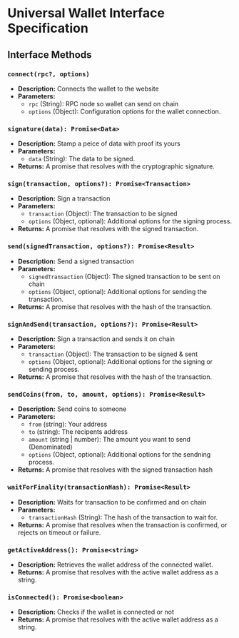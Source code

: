 # Universal Wallet Interface Specification

## Interface Methods

### `connect(rpc?, options)`

- **Description:** Connects the wallet to the website
- **Parameters:**
  - `rpc` (String): RPC node so wallet can send on chain
  - `options` (Object): Configuration options for the wallet connection.

### `signature(data): Promise<Data>`

- **Description:** Stamp a peice of data with proof its yours
- **Parameters:**
  - `data` (String): The data to be signed.
- **Returns:** A promise that resolves with the cryptographic signature.

### `sign(transaction, options?): Promise<Transaction>`

- **Description:** Sign a transaction
- **Parameters:**
  - `transaction` (Object): The transaction to be signed
  - `options` (Object, optional): Additional options for the signing process.
- **Returns:** A promise that resolves with the signed transaction.

### `send(signedTransaction, options?): Promise<Result>`

- **Description:** Send a signed transaction
- **Parameters:**
  - `signedTransaction` (Object): The signed transaction to be sent on chain
  - `options` (Object, optional): Additional options for sending the transaction.
- **Returns:** A promise that resolves with the hash of the transaction.

### `signAndSend(transaction, options?): Promise<Result>`

- **Description:** Sign a transaction and sends it on chain
- **Parameters:**
  - `transaction` (Object): The transaction to be signed & sent
  - `options` (Object, optional): Additional options for the signing or sending process.
- **Returns:** A promise that resolves with the hash of the transaction.

### `sendCoins(from, to, amount, options): Promise<Result>`

- **Description:** Send coins to someone
- **Parameters:**
  - `from` (string): Your address
  - `to` (string): The recipents address
  - `amount` (string | number): The amount you want to send (Denominated)
  - `options` (Object, optional): Additional options for the sendning process.
- **Returns:** A promise that resolves with the signed transaction hash

### `waitForFinality(transactionHash): Promise<Result>`

- **Description:** Waits for transaction to be confirmed and on chain
- **Parameters:**
  - `transactionHash` (String): The hash of the transaction to wait for.
- **Returns:** A promise that resolves when the transaction is confirmed, or rejects on timeout or failure.

### `getActiveAddress(): Promise<string>`

- **Description:** Retrieves the wallet address of the connected wallet.
- **Returns:** A promise that resolves with the active wallet address as a string.

### `isConnected(): Promise<boolean>`

- **Description:** Checks if the wallet is connected or not
- **Returns:** A promise that resolves with the active wallet address as a string.

